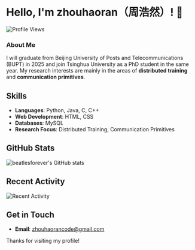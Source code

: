 # Hello, I'm zhouhaoran（周浩然）! 👋

![Profile Views](https://komarev.com/ghpvc/?username=beatlesforever&color=blue)

### About Me
I will graduate from Beijing University of Posts and Telecommunications (BUPT) in 2025 and join Tsinghua University as a PhD student in the same year.
My research interests are mainly in the areas of **distributed training** and **communication primitives**. 

## Skills
- **Languages**: Python, Java, C, C++
- **Web Development**: HTML, CSS
- **Databases**: MySQL
- **Research Focus**: Distributed Training, Communication Primitives

## GitHub Stats
![beatlesforever's GitHub stats](https://github-readme-stats.vercel.app/api?username=beatlesforever&show_icons=true&theme=radical)

## Recent Activity
![Recent Activity](https://github-readme-activity-graph.cyclic.app/graph?username=beatlesforever&theme=radical)

## Get in Touch
- **Email**: zhouhaorancode@gmail.com

Thanks for visiting my profile!
